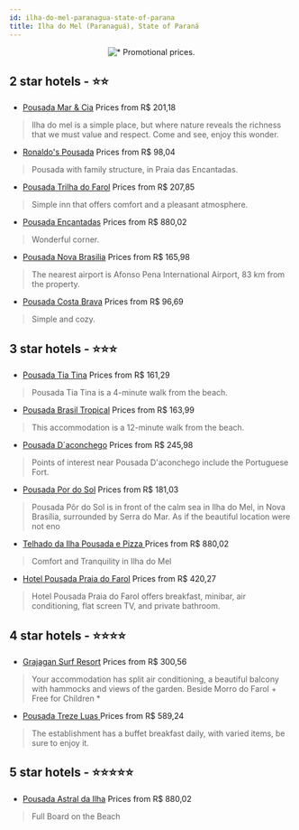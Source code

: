```yaml
---
id: ilha-do-mel-paranagua-state-of-parana
title: Ilha do Mel (Paranaguá), State of Paraná
---
```


<center><img src="https://static.hotelurbano.com/reservas/prod0/0/304/583dc19c5c9e5_grajagan-surf-resort.jpg" alt="* Promotional prices." /></center>


##  2 star hotels - ⭐️⭐️

-    [Pousada Mar & Cia](https://us.hurb.com/hotels/ilha-do-mel-paranagua/pousada-mar-cia-8149?cmp=18055) Prices from R$ 201,18
   > Ilha do mel is a simple place, but where nature reveals the richness that we must value and respect. Come and see, enjoy this wonder.
-    [Ronaldo's Pousada](https://us.hurb.com/hotels/ilha-do-mel-paranagua/pousada-do-ronaldo-3802?cmp=18055) Prices from R$ 98,04
   > Pousada with family structure, in Praia das Encantadas.
-    [Pousada Trilha do Farol](https://us.hurb.com/hotels/ilha-do-mel-paranagua/pousada-trilha-do-farol-8100?cmp=18055) Prices from R$ 207,85
   > Simple inn that offers comfort and a pleasant atmosphere.
-    [Pousada Encantadas](https://us.hurb.com/hotels/ilha-do-mel-paranagua/pousada-encantadas-8292?cmp=18055) Prices from R$ 880,02
   > Wonderful corner.
-    [Pousada Nova Brasilia](https://us.hurb.com/hotels/ilha-do-mel-paranagua/pousada-nova-brasil-16843?cmp=18055) Prices from R$ 165,98
   > The nearest airport is Afonso Pena International Airport, 83 km from the property.
-    [Pousada Costa Brava](https://us.hurb.com/hotels/ilha-do-mel-paranagua/pousada-costa-brava-8018?cmp=18055) Prices from R$ 96,69
   > Simple and cozy.

##  3 star hotels - ⭐️⭐️⭐️

-    [Pousada Tia Tina](https://us.hurb.com/hotels/ilha-do-mel-paranagua/pousada-tia-tina-10067?cmp=18055) Prices from R$ 161,29
   > Pousada Tia Tina is a 4-minute walk from the beach.
-    [Pousada Brasil Tropical](https://us.hurb.com/hotels/ilha-do-mel-paranagua/pousada-brasil-tropical-8708?cmp=18055) Prices from R$ 163,99
   > This accommodation is a 12-minute walk from the beach.
-    [Pousada D´aconchego](https://us.hurb.com/hotels/ilha-do-mel-paranagua/pousada-daconchego-17480?cmp=18055) Prices from R$ 245,98
   > Points of interest near Pousada D'aconchego include the Portuguese Fort.
-    [Pousada Por do Sol](https://us.hurb.com/hotels/ilha-do-mel-paranagua/pousada-por-do-sol-12175?cmp=18055) Prices from R$ 181,03
   > Pousada Pôr do Sol is in front of the calm sea in Ilha do Mel, in Nova Brasília, surrounded by Serra do Mar. As if the beautiful location were not eno
-    [Telhado da Ilha Pousada e Pizza ](https://us.hurb.com/hotels/ilha-do-mel-paranagua/pousada-long-beach-6876?cmp=18055) Prices from R$ 880,02
   > Comfort and Tranquility in Ilha do Mel
-    [Hotel Pousada Praia do Farol](https://us.hurb.com/hotels/ilha-do-mel-paranagua/hotel-pousada-praia-do-farol-13973?cmp=18055) Prices from R$ 420,27
   > Hotel Pousada Praia do Farol offers breakfast, minibar, air conditioning, flat screen TV, and private bathroom.

##  4 star hotels - ⭐️⭐️⭐️⭐️

-    [Grajagan Surf Resort](https://us.hurb.com/hotels/ilha-do-mel-paranagua/grajagan-surf-resort-304?cmp=18055) Prices from R$ 300,56
   > Your accommodation has split air conditioning, a beautiful balcony with hammocks and views of the garden. Beside Morro do Farol + Free for Children *
-    [Pousada Treze Luas ](https://us.hurb.com/hotels/ilha-do-mel-paranagua/pousada-treze-luas-1245?cmp=18055) Prices from R$ 589,24
   > The establishment has a buffet breakfast daily, with varied items, be sure to enjoy it.

##  5 star hotels - ⭐️⭐️⭐️⭐️⭐️

-    [Pousada Astral da Ilha](https://us.hurb.com/hotels/ilha-do-mel-paranagua/pousada-astral-da-ilha-6889?cmp=18055) Prices from R$ 880,02
   > Full Board on the Beach
